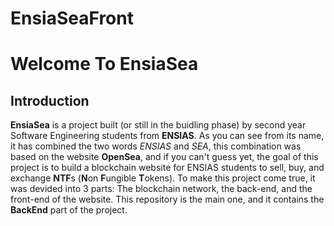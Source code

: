 # EnsiaSeaFront
# Welcome To EnsiaSea

## Introduction

**EnsiaSea** is a project built (or still in the buidling phase) by second year Software Engineering students from __ENSIAS__. As you can see from its name, it has combined the two words _ENSIAS_ and _SEA_, this combination was based on the website **OpenSea**, and if you can't guess yet, the goal of this project is to build a blockchain website for ENSIAS students to sell, buy, and exchange **NTF**s (**N**on **F**ungible **T**okens). To make this project come true, it was devided into 3 parts: The blockchain network, the back-end, and the front-end of the website. This repository is the main one, and it contains the **BackEnd** part of the project.
